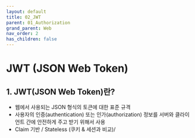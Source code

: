 ```yaml
---
layout: default
title: 02_JWT
parent: 01_Authorization
grand_parent: Web
nav_order: 2
has_children: false
---
```


# JWT (JSON Web Token)  

## 1. JWT(JSON Web Token)란?  
- 웹에서 사용되는 JSON 형식의 토큰에 대한 표준 규격  
- 사용자의 인증(authentication) 또는 인가(authorization) 정보를 서버와 클라이언트 간에 안전하게 주고 받기 위해서 사용
- Claim 기반 / Stateless (쿠키 & 세션과 비교)/
